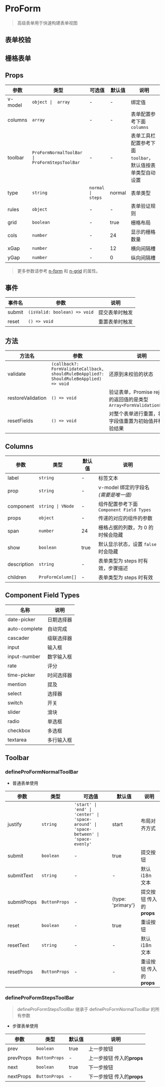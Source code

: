 # ProForm

> 高级表单用于快速构建表单视图

<demo path="./components/DemoProForm1" /> 

## 表单校验

<demo path="./components/DemoProForm2" />

## 栅格表单

<demo path="./components/DemoProForm3" />

## Props

| 参数      | 类型                                            | 可选值               | 默认值    | 说明                                 |
|---------|-----------------------------------------------|-------------------|--------|------------------------------------|
| v-model | `object \|  array`                            | -                 | -      | 绑定值                                |
| columns | `array`                                       | -                 | -      | 表单配置参考下面 `columns`                 |
| toolbar | `ProFormNormalToolBar \| ProFormStepsToolBar` | -                 | -      | 表单工具栏配置参考下面 `toolbar`，默认值按表单类型自动设置 |
| type    | `string`                                      | `normal \| steps` | normal | 表单类型                               |
| rules   | `object`                                      | -                 | -      | 表单验证规则                             |
| grid    | `boolean`                                     | -                 | true   | 栅格布局                               |
| cols    | `number`                                      | -                 | 24     | 显示的栅格数量                            |
| xGap    | `number`                                      | -                 | 12     | 横向间隔槽                              |
| yGap    | `number`                                      | -                 | 0      | 纵向间隔槽                              |

> 更多参数请参考 [n-form](https://www.naiveui.com/zh-CN/os-theme/components/form) 和 [n-grid](https://www.naiveui.com/zh-CN/os-theme/components/grid) 的属性。

## 事件
| 事件名    | 参数                           | 说明      |
|--------|------------------------------|---------|
| submit | `(isValid: boolean) => void` | 提交表单时触发 |
| reset  | `() => void`                 | 重置表单时触发 |

## 方法

| 方法名               | 参数                                                                                     | 说明                                                           |
|-------------------|----------------------------------------------------------------------------------------|--------------------------------------------------------------|
| validate          | `(callback?: FormValidateCallback, shouldRuleBeApplied?: ShouldRuleBeApplied) => void` | 还原到未校验的状态                                                    |
| restoreValidation | `() => void`                                                                           | 验证表单，Promise rejection 的返回值的是类型 `Array<FormValidationError>` |
| resetFields       | `() => void`                                                                           | 对整个表单进行重置，将所有字段值重置为初始值并移除校验结果                                |

## Columns

| 参数          | 类型                | 默认值  | 说明                               |
|-------------|-------------------|------|----------------------------------|
| label       | `string`          | -    | 	标签文本                            |
| prop        | `string`          | -    | v-model 绑定的字段名 *(需要是唯一值)*        |
| component   | `string \| VNode` | -    | 组件配置参考下面 `Component Field Types` |
| props       | `object`          | -    | 传递的对应的组件的参数                      |
| span        | `number`          | 24   | 栅格占据的列数，为 0 的时候会隐藏               |
| show        | `boolean`         | true | 默认显示状态，设置 `false` 时会隐藏           |                       |
| description | `string`          | -    | 表单类型为 steps 时有效，步骤描述             |                 |
| children    | `ProFormColumn[]` | -    | 表单类型为 steps 时有效                  |


## Component Field Types

| 名称            | 说明    |
|---------------|-------|
| date-picker   | 日期选择器 |
| auto-complete | 自动完成  |
| cascader      | 级联选择器 |
| input         | 输入框   |
| input-number  | 数字输入框 |
| rate          | 评分    |
| time-picker   | 时间选择器 |
| mention       | 提及    |
| select        | 选择器   |
| switch        | 开关    |
| slider        | 滑块    |
| radio         | 单选框   |
| checkbox      | 多选框   |
| textarea      | 多行输入框 |

## Toolbar
### defineProFormNormalToolBar

- 普通表单使用

| 参数          | 类型            | 可选值                                                                                   | 默认值               | 说明                |
|-------------|---------------|---------------------------------------------------------------------------------------|-------------------|-------------------|
| justify     | `string`      | `'start' \| 'end' \| 'center' \| 'space-around' \| 'space-between' \| 'space-evenly'` | start             | 布局对齐方式            |
| submit      | `boolean`     | -                                                                                     | true              | 提交按钮              |
| submitText  | `string`      | -                                                                                     | -                 | 默认 i18n 文本        |
| submitProps | `ButtonProps` | -                                                                                     | {type: 'primary'} | 提交按钮 传入的**props** |
| reset       | `boolean`     | -                                                                                     | true              | 重设按钮              |
| resetText   | `string`      | -                                                                                     | -                 | 默认 i18n 文本        |
| resetProps  | `ButtonProps` | -                                                                                     | -                 | 重设按钮 传入的**props** |

### defineProFormStepsToolBar

> defineProFormStepsToolBar 继承于 defineProFormNormalToolBar 的所有参数
- 步骤表单使用

| 参数        | 类型            | 默认值  | 说明                 |
|-----------|---------------|------|--------------------|
| prev      | `boolean`     | true | 上一步按钮              |
| prevProps | `ButtonProps` | -    | 上一步按钮 传入的**props** |
| next      | `boolean`     | true | 下一步按钮              |
| nextProps | `ButtonProps` | -    | 下一步按钮 传入的**props** |
